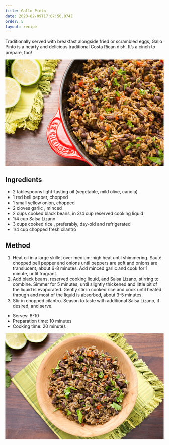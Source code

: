 ```yaml
---
title: Gallo Pinto
date: 2023-02-09T17:07:50.074Z
order: 5
layout: recipe
---
```

Traditionally served with breakfast alongside fried or scrambled eggs, Gallo Pinto is a hearty and delicious traditional Costa Rican dish. It’s a cinch to prepare, too!

![](../uploads/gallo-pinto.jpg "Photo by Amanda Biddle")

## Ingredients

* 2 tablespoons light-tasting oil (vegetable, mild olive, canola)
* 1 red bell pepper, chopped
* 1 small yellow onion, chopped
* 2 cloves garlic , minced 
* 2 cups cooked black beans, in 3/4 cup reserved cooking liquid
* 1﻿/4 cup Salsa Lizano
* 3 cups cooked rice , preferably, day-old and refrigerated
* 1﻿/4 cup chopped fresh cilantro

## Method

1. Heat oil in a large skillet over medium-high heat until shimmering. Sauté chopped bell pepper and onions until peppers are soft and onions are translucent, about 6-8 minutes. Add minced garlic and cook for 1 minute, until fragrant.
2. Add black beans, reserved cooking liquid, and Salsa Lizano, stirring to combine. Simmer for 5 minutes, until slightly thickened and little bit of the liquid is evaporated. Gently stir in cooked rice and cook until heated through and most of the liquid is absorbed, about 3-5 minutes.
3. Stir in chopped cilantro. Season to taste with additional Salsa Lizano, if desired, and serve.

* Serves: 8-10
* Preparation time: 10 minutes
* Cooking time: 20 minutes

![](../uploads/gallo-pinto3.jpg "Photo by Amanda Biddle")